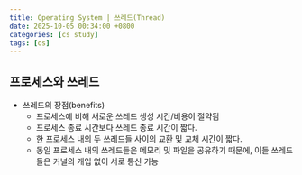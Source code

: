 ```yaml
---
title: Operating System | 쓰레드(Thread)
date: 2025-10-05 00:34:00 +0800
categories: [cs study]
tags: [os]
---
```


## 프로세스와 쓰레드
- 쓰레드의 장점(benefits)
    - 프로세스에 비해 새로운 쓰레드 생성 시간/비용이 절약됨
    - 프로세스 종료 시간보다 쓰레드 종료 시간이 짧다.
    - 한 프로세스 내의 두 쓰레드들 사이의 교환 및 교체 시간이 짧다.
    - 동일 프로세스 내의 쓰레드들은 메모리 및 파일을 공유하기 때문에, 이들 쓰레드들은 커널의 개입 없이 서로 통신 가능